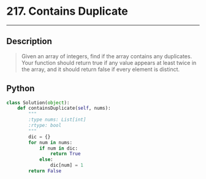 # 217. Contains Duplicate
          

---

## Description

> Given an array of integers, find if the array contains any duplicates. Your function should return true if any value appears at least twice in the array, and it should return false if every element is distinct.


## Python

```python
class Solution(object):
    def containsDuplicate(self, nums):
        """
        :type nums: List[int]
        :rtype: bool
        """
        dic = {}
        for num in nums:
            if num in dic:
                return True
            else:
                dic[num] = 1
        return False
```